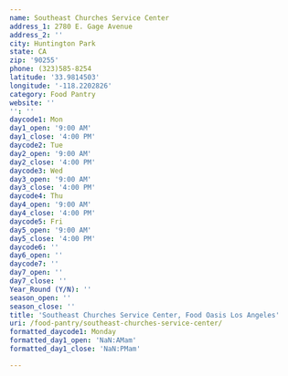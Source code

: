 ```yaml
---
name: Southeast Churches Service Center
address_1: 2780 E. Gage Avenue
address_2: ''
city: Huntington Park
state: CA
zip: '90255'
phone: (323)585-8254
latitude: '33.9814503'
longitude: '-118.2202826'
category: Food Pantry
website: ''
'': ''
daycode1: Mon
day1_open: '9:00 AM'
day1_close: '4:00 PM'
daycode2: Tue
day2_open: '9:00 AM'
day2_close: '4:00 PM'
daycode3: Wed
day3_open: '9:00 AM'
day3_close: '4:00 PM'
daycode4: Thu
day4_open: '9:00 AM'
day4_close: '4:00 PM'
daycode5: Fri
day5_open: '9:00 AM'
day5_close: '4:00 PM'
daycode6: ''
day6_open: ''
daycode7: ''
day7_open: ''
day7_close: ''
Year_Round (Y/N): ''
season_open: ''
season_close: ''
title: 'Southeast Churches Service Center, Food Oasis Los Angeles'
uri: /food-pantry/southeast-churches-service-center/
formatted_daycode1: Monday
formatted_day1_open: 'NaN:AMam'
formatted_day1_close: 'NaN:PMam'

---
```

